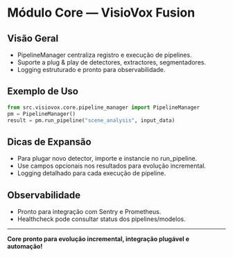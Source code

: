# Módulo Core — VisioVox Fusion

## Visão Geral
- PipelineManager centraliza registro e execução de pipelines.
- Suporte a plug & play de detectores, extractores, segmentadores.
- Logging estruturado e pronto para observabilidade.

## Exemplo de Uso
```python
from src.visiovox.core.pipeline_manager import PipelineManager
pm = PipelineManager()
result = pm.run_pipeline("scene_analysis", input_data)
```

## Dicas de Expansão
- Para plugar novo detector, importe e instancie no run_pipeline.
- Use campos opcionais nos resultados para evolução incremental.
- Logging detalhado para cada execução de pipeline.

## Observabilidade
- Pronto para integração com Sentry e Prometheus.
- Healthcheck pode consultar status dos pipelines/modelos.

---

**Core pronto para evolução incremental, integração plugável e automação!** 